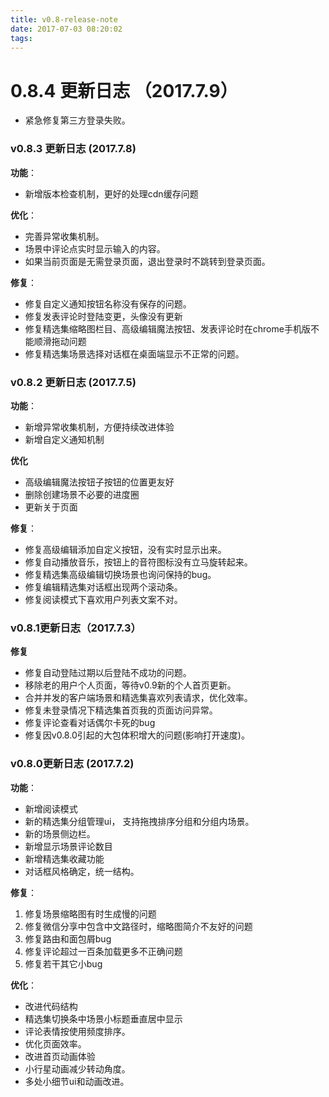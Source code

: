 ```yaml
---
title: v0.8-release-note
date: 2017-07-03 08:20:02
tags:
---
```


# 0.8.4 更新日志 （2017.7.9）

* 紧急修复第三方登录失败。

### v0.8.3 更新日志 (2017.7.8)

**功能**：

* 新增版本检查机制，更好的处理cdn缓存问题

**优化**：

* 完善异常收集机制。
* 场景中评论点实时显示输入的内容。
* 如果当前页面是无需登录页面，退出登录时不跳转到登录页面。

**修复**：

* 修复自定义通知按钮名称没有保存的问题。
* 修复发表评论时登陆变更，头像没有更新
* 修复精选集缩略图栏目、高级编辑魔法按钮、发表评论时在chrome手机版不能顺滑拖动问题
* 修复精选集场景选择对话框在桌面端显示不正常的问题。


### v0.8.2 更新日志 (2017.7.5)

**功能**：

* 新增异常收集机制，方便持续改进体验
* 新增自定义通知机制

**优化**

* 高级编辑魔法按钮子按钮的位置更友好
* 删除创建场景不必要的进度圈
* 更新关于页面

**修复**：

* 修复高级编辑添加自定义按钮，没有实时显示出来。
* 修复自动播放音乐，按钮上的音符图标没有立马旋转起来。
* 修复精选集高级编辑切换场景也询问保持的bug。
* 修复编辑精选集对话框出现两个滚动条。
* 修复阅读模式下喜欢用户列表文案不对。


### v0.8.1更新日志（2017.7.3）

**修复**

* 修复自动登陆过期以后登陆不成功的问题。
* 移除老的用户个人页面，等待v0.9新的个人首页更新。
* 合并并发的客户端场景和精选集喜欢列表请求，优化效率。
* 修复未登录情况下精选集首页我的页面访问异常。
* 修复评论查看对话偶尔卡死的bug
* 修复因v0.8.0引起的大包体积增大的问题(影响打开速度)。


### v0.8.0更新日志 (2017.7.2)

**功能**：

* 新增阅读模式
* 新的精选集分组管理ui， 支持拖拽排序分组和分组内场景。
* 新的场景侧边栏。
* 新增显示场景评论数目
* 新增精选集收藏功能
* 对话框风格确定，统一结构。

**修复**：

1. 修复场景缩略图有时生成慢的问题
2. 修复微信分享中包含中文路径时，缩略图简介不友好的问题
3. 修复路由和面包屑bug
4. 修复评论超过一百条加载更多不正确问题
5. 修复若干其它小bug

**优化**：

* 改进代码结构
* 精选集切换条中场景小标题垂直居中显示
* 评论表情按使用频度排序。
* 优化页面效率。
* 改进首页动画体验
* 小行星动画减少转动角度。
* 多处小细节ui和动画改进。
